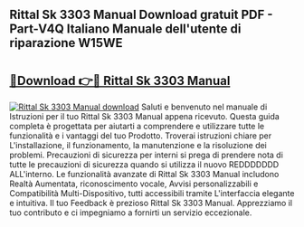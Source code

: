 ## Rittal Sk 3303 Manual Download gratuit PDF - Part-V4Q Italiano Manuale dell'utente di riparazione W15WE

# <h2><a href="http://df9gmrd.blite.top/?on=Rittal+Sk+3303+Manual">🔗Download 👉🔴 Rittal Sk 3303 Manual</a></h2>

[![Rittal Sk 3303 Manual download](https://i.imgur.com/lujVjoI.png)](http://df9gmrd.blite.top/?on=Rittal+Sk+3303+Manual)
Saluti e benvenuto nel manuale di Istruzioni per il tuo Rittal Sk 3303 Manual appena ricevuto. Questa guida completa è progettata per aiutarti a comprendere e utilizzare tutte le funzionalità e i vantaggi del tuo Prodotto. Troverai istruzioni chiare per L'installazione, il funzionamento, la manutenzione e la risoluzione dei problemi. Precauzioni di sicurezza per interni si prega di prendere nota di tutte le precauzioni di sicurezza quando si utilizza il nuovo REDDDDDDD ALL'interno. Le funzionalità avanzate di Rittal Sk 3303 Manual includono Realtà Aumentata, riconoscimento vocale, Avvisi personalizzabili e Compatibilità Multi-Dispositivo, tutti accessibili tramite L'interfaccia elegante e intuitiva. Il tuo Feedback è prezioso Rittal Sk 3303 Manual. Apprezziamo il tuo contributo e ci impegniamo a fornirti un servizio eccezionale.
